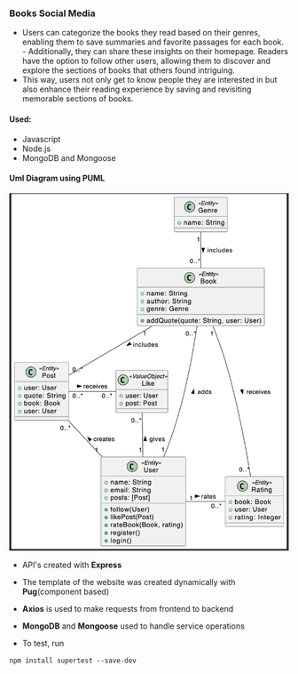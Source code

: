 ### Books Social Media
- Users can categorize the books they read based on their genres, enabling them to save summaries and favorite passages for each book. - Additionally, they can share these insights on their homepage. Readers have the option to follow other users, allowing them to discover and explore the sections of books that others found intriguing. 
- This way, users not only get to know people they are interested in but also enhance their reading experience by saving and revisiting memorable sections of books.
#### Used:
- Javascript
- Node.js
- MongoDB and Mongoose

#### Uml Diagram using PUML
![Uml Diagram](summary-book-cd.png)

- API's created with **Express** 
- The template of the website was created dynamically with **Pug**(component based)
- **Axios** is used to make requests from frontend to backend
- **MongoDB** and **Mongoose** used to handle service operations

- To test, run
```
npm install supertest --save-dev
```